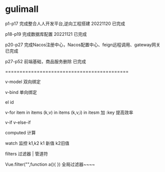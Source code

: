 # gulimall

p1-p17 完成整合人人开发平台,逆向工程搭建 20221120  已完成

p18-p19 完成数据库配置 20221121 已完成

p20-p27 完成Nacos注册中心，Nacos配置中心、feign远程调用、gateway网关 已完成

p27-p52 前端基础，商品服务删除 已完成

===========================================


v-model 双向绑定

v-bind 单向绑定

el id

v-for item in items (k,v) in items (k,v,i) in itesm 加 :key 提高效率

v-if v-else-if

computed 计算

watch 监控 k1,k2 k1 新值 k2旧值

filters 过滤器 | 管道符


Vue.filter("",function a(){
 })  全局过滤器~~~~




